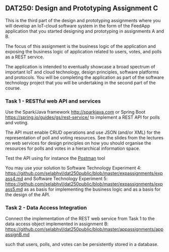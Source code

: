 ## DAT250: Design and Prototyping Assignment C

This is the third part of the design and prototyping assignments where you will develop an IoT-cloud software system in the form of the FeedApp application that you started designing and prototyping in assignments A and B.

The focus of this assignment is the business logic of the application and exposing the business logic of application related to users, votes, and polls as a REST service.

The application is intended to eventually showcase a broad spectrum of important IoT and cloud technology, design principles, software platforms and protocols. You will be completing the application as part of the software technology project that you will be undertaking in the second part of the course.

### Task 1 - RESTful web API and services

Use the Spark/Java framework http://sparkjava.com or Spring Boot  https://spring.io/guides/gs/rest-service/ to implement a REST API for polls and voting.

The API must enable CRUD operations and use JSON (and/or XML) for the representation of poll and voting resources. See the slides from the lectures on web services for design principles on how you should organise the resources for polls and votes in a hierarchical information space.

Test the API using for instance the [Postman](https://learning.getpostman.com/?_ga=2.261200462.231504413.1536569579-264554042.1522913654) tool

You may use your solution to Software Technology Experiment 4: https://github.com/selabhvl/dat250public/blob/master/expassignments/expass4.md and Software Technology Experiment 5: https://github.com/selabhvl/dat250public/blob/master/expassignments/expass5.md as as basis for implementing the business logic and as a basis for the design of the API.

### Task 2 - Data Access Integration

Connect the implementation of the REST web service from Task 1 to the data access object implemented in assignment B: https://github.com/selabhvl/dat250public/blob/master/appassignments/appassignB.md

such that users, polls, and votes can be persistently stored in a database.
